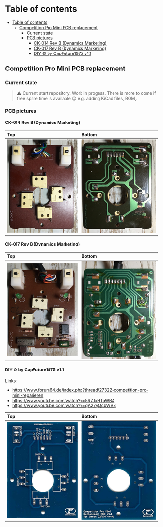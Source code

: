 # Table of contents
<!-- TOC -->

- [Table of contents](#table-of-contents)
  - [Competition Pro Mini PCB replacement](#competition-pro-mini-pcb-replacement)
    - [Current state](#current-state)
    - [PCB pictures](#pcb-pictures)
      - [CK-014 Rev B (Dynamics Marketing)](#ck-014-rev-b-dynamics-marketing)
      - [CK-017 Rev B (Dynamics Marketing)](#ck-017-rev-b-dynamics-marketing)
      - [DIY © by CapFuture1975 v1.1](#diy--by-capfuture1975-v11)

<!-- /TOC -->

## Competition Pro Mini PCB replacement

### Current state

> ⚠️ Current start repository. Work in progess. There is more to come if free spare time is available 😉 e.g. adding KiCad files, BOM,.

### PCB pictures

#### CK-014 Rev B (Dynamics Marketing)

| Top                                           | Bottom                                        |
| :-------------------------------------------- | :-------------------------------------------- |
| <img src="images/IMG_3516.JPG" width="450" /> | <img src="images/IMG_3517.JPG" width="450" /> |

#### CK-017 Rev B (Dynamics Marketing)

| Top                                           | Bottom                                        |
| :-------------------------------------------- | :-------------------------------------------- |
| <img src="images/IMG_3519.JPG" width="450" /> | <img src="images/IMG_3518.JPG" width="450" /> |

#### DIY © by CapFuture1975 v1.1

Links:
* https://www.forum64.de/index.php?thread/27322-competition-pro-mini-reparieren
* https://www.youtube.com/watch?v=5R7JxHTaWB4
* https://www.youtube.com/watch?v=qA27yQcbWV8

| Top                                           | Bottom                                        |
| :-------------------------------------------- | :-------------------------------------------- |
| <img src="images/IMG_3748.JPG" width="450" /> | <img src="images/IMG_3747.JPG" width="450" /> |
